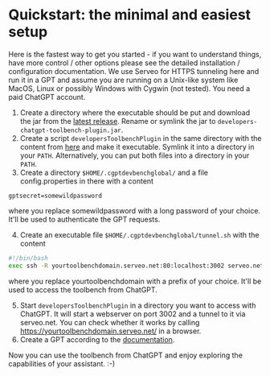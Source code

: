 # Quickstart: the minimal and easiest setup

Here is the fastest way to get you started - if you want to understand things, have more control / other options please
see the detailed installation / configuration documentation. We use Serveo for HTTPS tunneling here and run it in a GPT
and assume you are running on a Unix-like system like MacOS, Linux or possibly Windows with Cygwin (not tested).
You need a paid ChatGPT account.

1. Create a directory where the executable should be put and download the jar from the
   [latest release](https://github.com/stoerr/DevelopersChatGPTToolBench/releases). Rename or symlink the jar
   to `developers-chatgpt-toolbench-plugin.jar`.
2. Create a script `developersToolbenchPlugin` in the same directory with the content from
   [here](https://github.com/stoerr/DevelopersChatGPTToolBench/blob/develop/bin/developersToolbenchPlugin) and make it
   executable. Symlink it into a directory in your `PATH`. Alternatively, you can put both files into a directory in
   your `PATH`.
3. Create a directory `$HOME/.cgptdevbenchglobal/` and a file config.properties in there with a content

```
gptsecret=somewildpassword
```

where you replace somewildpassword with a long password of your choice. It'll be used to authenticate the GPT requests.

4. Create an executable file `$HOME/.cgptdevbenchglobal/tunnel.sh` with the content

```bash
#!/bin/bash
exec ssh -R yourtoolbenchdomain.serveo.net:80:localhost:3002 serveo.net
```

where you replace yourtoolbenchdomain with a prefix of your choice. It'll be used to access the toolbench from ChatGPT.

5. Start `developersToolbenchPlugin` in a directory you want to access with ChatGPT. It will start a webserver on
   port 3002 and a tunnel to it via serveo.net. You can check whether it works by calling https://yourtoolbenchdomain.serveo.net/
   in a browser.
6. Create a GPT according to the [documentation](gpt.md).

Now you can use the toolbench from ChatGPT and enjoy exploring the capabilities of your assistant. :-)

